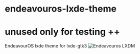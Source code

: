 # endeavouros-lxde-theme

# unused only for testing ++

EndeavourOS lxde theme for lxde-gtk3
![Endeavouros LXDM](https://raw.githubusercontent.com/endeavouros-team/endeavouros-lxdm-theme/main/lxdm.png)
